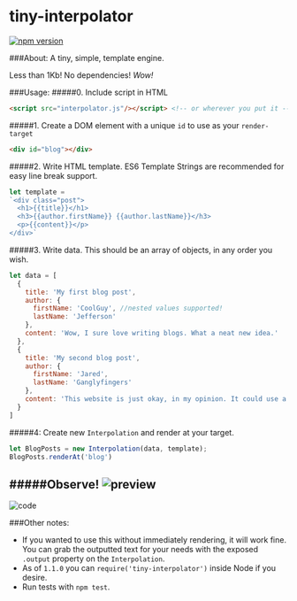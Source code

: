 # tiny-interpolator
[![npm version](https://badge.fury.io/js/tiny-interpolator.svg)](https://badge.fury.io/js/tiny-interpolator)

###About:
A tiny, simple, template engine.

Less than 1Kb! No dependencies! *Wow!*


###Usage:
#####0. Include script in HTML
```html
<script src="interpolator.js"/></script> <!-- or wherever you put it -->
```
#####1. Create a DOM element with a unique `id` to use as your `render-target`
```html
<div id="blog"></div>
```
#####2. Write HTML template. ES6 Template Strings are recommended for easy line break support.
```js
let template = 
`<div class="post">
  <h1>{{title}}</h1>
  <h3>{{author.firstName}} {{author.lastName}}</h3>
  <p>{{content}}</p>
</div>`
```
#####3. Write data. This should be an array of objects, in any order you wish.
```js
let data = [
  {
    title: 'My first blog post',
    author: {
      firstName: 'CoolGuy', //nested values supported!
      lastName: 'Jefferson'
    },
    content: 'Wow, I sure love writing blogs. What a neat new idea.'
  },
  {
    title: 'My second blog post',
    author: {
      firstName: 'Jared',
      lastName: 'Ganglyfingers'
    },
    content: 'This website is just okay, in my opinion. It could use a comments section'
  }
]
```
#####4: Create new `Interpolation` and render at your target.
```js
let BlogPosts = new Interpolation(data, template);
BlogPosts.renderAt('blog')
```

#####Observe!
![preview](http://i.imgur.com/YO21eUt.png)
---
![code](http://i.imgur.com/TIV0Lrb.png)

###Other notes:
* If you wanted to use this without immediately rendering, it will work fine. You can grab the outputted text for your needs with the exposed `.output` property on the `Interpolation`.
* As of `1.1.0` you can `require('tiny-interpolator')` inside Node if you desire.
* Run tests with `npm test`.